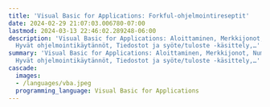 ```yaml
---
title: 'Visual Basic for Applications: Forkful-ohjelmointireseptit'
date: 2024-02-29 21:07:03.006780-07:00
lastmod: 2024-03-13 22:46:02.289248-06:00
description: 'Visual Basic for Applications: Aloittaminen, Merkkijonot, Numerot, Tietorakenteet,
  Hyvät ohjelmointikäytännöt, Tiedostot ja syöte/tuloste -käsittely,…'
summary: 'Visual Basic for Applications: Aloittaminen, Merkkijonot, Numerot, Tietorakenteet,
  Hyvät ohjelmointikäytännöt, Tiedostot ja syöte/tuloste -käsittely,…'
cascade:
  images:
  - /languages/vba.jpeg
  programming_language: Visual Basic for Applications
---
```

